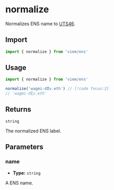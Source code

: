 # normalize

Normalizes ENS name to [UTS46](https://unicode.org/reports/tr46).

## Import

```ts
import { normalize } from 'viem/ens'
```

## Usage

```ts
import { normalize } from 'viem/ens'

normalize('wagmi-d𝝣v.eth') // [!code focus:2]
// 'wagmi-dξv.eth'
```

## Returns

`string`

The normalized ENS label.

## Parameters

### name

- **Type:** `string`

A ENS name.